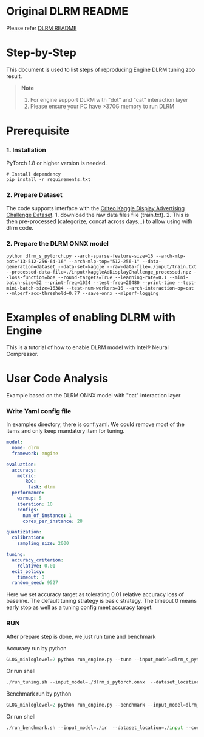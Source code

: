 Original DLRM README
============

Please refer [DLRM README](https://github.com/facebookresearch/dlrm/blob/master/README.md)

Step-by-Step
============

This document is used to list steps of reproducing Engine DLRM tuning zoo result.

> **Note**
>
> 1. For engine support DLRM with "dot" and "cat" interaction layer
> 2. Please  ensure your PC have >370G memory to run DLRM 

# Prerequisite

### 1. Installation

PyTorch 1.8 or higher version is needed.

  ```shell
  # Install dependency
  pip install -r requirements.txt
  ```

### 2. Prepare Dataset

  The code supports interface with the [Criteo Kaggle Display Advertising Challenge Dataset](https://ailab.criteo.com/ressources/).
    1. download the raw data files file (train.txt).
    2. This is then pre-processed (categorize, concat across days...) to allow using with dlrm code.

### 2. Prepare the DLRM ONNX model

  ```shell
  python dlrm_s_pytorch.py --arch-sparse-feature-size=16 --arch-mlp-bot="13-512-256-64-16" --arch-mlp-top="512-256-1" --data-generation=dataset --data-set=kaggle --raw-data-file=./input/train.txt --processed-data-file=./input/kaggleAdDisplayChallenge_processed.npz --loss-function=bce --round-targets=True --learning-rate=0.1 --mini-batch-size=32 --print-freq=1024 --test-freq=20480 --print-time --test-mini-batch-size=16384 --test-num-workers=16 --arch-interaction-op=cat --mlperf-acc-threshold=0.77 --save-onnx --mlperf-logging 
  ```

Examples of enabling DLRM with Engine
=========================

This is a tutorial of how to enable DLRM model with Intel® Neural Compressor.

# User Code Analysis

Example based on the DLRM ONNX model with "cat" interaction layer

### Write Yaml config file
In examples directory, there is conf.yaml. We could remove most of the items and only keep mandatory item for tuning.
```yaml
model:
  name: dlrm
  framework: engine

evaluation:
  accuracy:
    metric:
       ROC:
        task: dlrm
  performance:
    warmup: 5
    iteration: 10
    configs:
      num_of_instance: 1
      cores_per_instance: 28

quantization:
  calibration:
    sampling_size: 2000

tuning:
  accuracy_criterion:
    relative: 0.01
  exit_policy:
    timeout: 0
  random_seed: 9527
```
Here we set accuracy target as tolerating 0.01 relative accuracy loss of baseline. The default tuning strategy is basic strategy. The timeout 0 means early stop as well as a tuning config meet accuracy target.

### RUN
After prepare step is done, we just run tune and benchmark

Accuracy run by python

```python
GLOG_minloglevel=2 python run_engine.py --tune --input_model=dlrm_s_pytorch.onnx --batch_size=32
```

Or run shell

```python
./run_tuning.sh --input_model=./dlrm_s_pytorch.onnx  --dataset_location=./input --config=./conf.yaml
```

Benchmark run by python

```python
GLOG_minloglevel=2 python run_engine.py --benchmark --input_model=dlrm_s_pytorch.onnx --batch_size=32
```

Or run shell

```python
./run_benchmark.sh --input_model=./ir  --dataset_location=./input --config=./conf.yaml --batch_size=32
```

